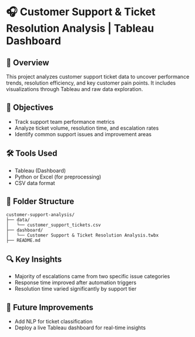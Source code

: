 # 🎧 Customer Support & Ticket Resolution Analysis | Tableau Dashboard

## 📌 Overview
This project analyzes customer support ticket data to uncover performance trends, resolution efficiency, and key customer pain points. It includes visualizations through Tableau and raw data exploration.

## 🎯 Objectives
- Track support team performance metrics
- Analyze ticket volume, resolution time, and escalation rates
- Identify common support issues and improvement areas

## 🛠 Tools Used
- Tableau (Dashboard)
- Python or Excel (for preprocessing)
- CSV data format

## 📂 Folder Structure
```
customer-support-analysis/
├── data/
│   └── customer_support_tickets.csv
├── dashboard/
│   └── Customer Support & Ticket Resolution Analysis.twbx
├── README.md
```

## 🔍 Key Insights
- Majority of escalations came from two specific issue categories
- Response time improved after automation triggers
- Resolution time varied significantly by support tier

## 🔗 Future Improvements
- Add NLP for ticket classification
- Deploy a live Tableau dashboard for real-time insights
